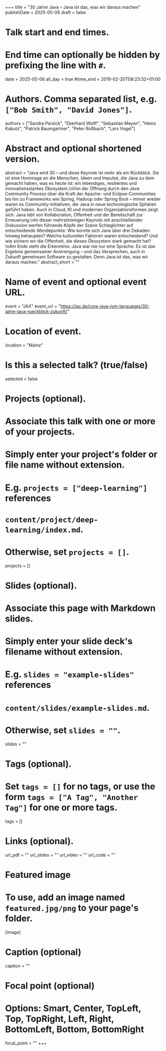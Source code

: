 +++
title = "30 Jahre Java – Java ist das, was wir daraus machen"
publishDate = 2025-05-06
draft = false

# Talk start and end times.
#   End time can optionally be hidden by prefixing the line with `#`.
date = 2025-05-06
all_day = true
#time_end = 2019-02-20T08:23:32+01:00

# Authors. Comma separated list, e.g. `["Bob Smith", "David Jones"]`.
authors = ["Sandra Parsick", "Eberhard Wolff", "Sebastian Meyen", "Heinz Kabutz", "Patrick Baumgartner", "Peter Roßbach", "Lars Vogel"]

# Abstract and optional shortened version.
abstract = "Java wird 30 – und diese Keynote ist mehr als ein Rückblick. Sie ist eine Hommage an die Menschen, Ideen und Impulse, die Java zu dem gemacht haben, was es heute ist: ein lebendiges, resilientes und innovationsstarkes Ökosystem.\nVon der Öffnung durch den Java Community Process über die Kraft der Apache- und Eclipse-Communities bis hin zu Frameworks wie Spring, Hadoop oder Spring Boot – immer wieder waren es Community-Initiativen, die Java in neue technologische Sphären geführt haben. Auch in Cloud, KI und modernen Organisationsformen zeigt sich: Java lebt von Kollaboration, Offenheit und der Bereitschaft zur Erneuerung.\nIn dieser mehrstimmigen Keynote mit anschließender Diskussion werfen führende Köpfe der Szene Schlaglichter auf entscheidende Wendepunkte: Wie konnte sich Java über drei Dekaden hinweg behaupten? Welche kulturellen Faktoren waren entscheidend? Und wie sichern wir die Offenheit, die dieses Ökosystem stark gemacht hat?\nAm Ende steht die Erkenntnis: Java war nie nur eine Sprache. Es ist das Ergebnis gemeinsamer Anstrengung – und das Versprechen, auch in Zukunft gemeinsam Software zu gestalten.
Denn Java ist das, was wir daraus machen."
abstract_short = ""

# Name of event and optional event URL.
event = "JAX"
event_url = "https://jax.de/core-java-jvm-languages/30-jahre-java-rueckblick-zukunft/"

# Location of event.
location = "Mainz"

# Is this a selected talk? (true/false)
selected = false

# Projects (optional).
#   Associate this talk with one or more of your projects.
#   Simply enter your project's folder or file name without extension.
#   E.g. `projects = ["deep-learning"]` references
#   `content/project/deep-learning/index.md`.
#   Otherwise, set `projects = []`.
projects = []

# Slides (optional).
#   Associate this page with Markdown slides.
#   Simply enter your slide deck's filename without extension.
#   E.g. `slides = "example-slides"` references
#   `content/slides/example-slides.md`.
#   Otherwise, set `slides = ""`.
slides = ""

# Tags (optional).
#   Set `tags = []` for no tags, or use the form `tags = ["A Tag", "Another Tag"]` for one or more tags.
tags = []

# Links (optional).
url_pdf = ""
url_slides = ""
url_video = ""
url_code = ""

# Featured image
# To use, add an image named `featured.jpg/png` to your page's folder.
[image]
  # Caption (optional)
  caption = ""

  # Focal point (optional)
  # Options: Smart, Center, TopLeft, Top, TopRight, Left, Right, BottomLeft, Bottom, BottomRight
  focal_point = ""
+++
